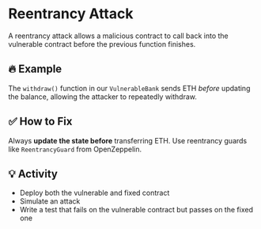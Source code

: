 # Reentrancy Attack

A reentrancy attack allows a malicious contract to call back into the vulnerable contract before the previous function finishes.

## 🔥 Example

The `withdraw()` function in our `VulnerableBank` sends ETH *before* updating the balance, allowing the attacker to repeatedly withdraw.

## ✅ How to Fix

Always **update the state before** transferring ETH. Use reentrancy guards like `ReentrancyGuard` from OpenZeppelin.

## 💡 Activity

- Deploy both the vulnerable and fixed contract
- Simulate an attack
- Write a test that fails on the vulnerable contract but passes on the fixed one
